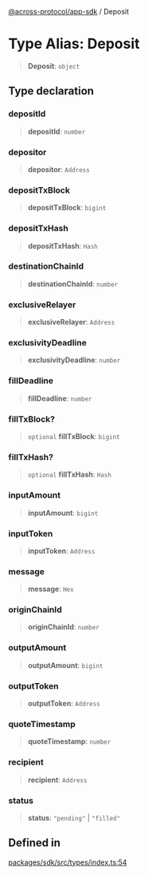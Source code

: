 [@across-protocol/app-sdk](../README.md) / Deposit

# Type Alias: Deposit

> **Deposit**: `object`

## Type declaration

### depositId

> **depositId**: `number`

### depositor

> **depositor**: `Address`

### depositTxBlock

> **depositTxBlock**: `bigint`

### depositTxHash

> **depositTxHash**: `Hash`

### destinationChainId

> **destinationChainId**: `number`

### exclusiveRelayer

> **exclusiveRelayer**: `Address`

### exclusivityDeadline

> **exclusivityDeadline**: `number`

### fillDeadline

> **fillDeadline**: `number`

### fillTxBlock?

> `optional` **fillTxBlock**: `bigint`

### fillTxHash?

> `optional` **fillTxHash**: `Hash`

### inputAmount

> **inputAmount**: `bigint`

### inputToken

> **inputToken**: `Address`

### message

> **message**: `Hex`

### originChainId

> **originChainId**: `number`

### outputAmount

> **outputAmount**: `bigint`

### outputToken

> **outputToken**: `Address`

### quoteTimestamp

> **quoteTimestamp**: `number`

### recipient

> **recipient**: `Address`

### status

> **status**: `"pending"` \| `"filled"`

## Defined in

[packages/sdk/src/types/index.ts:54](https://github.com/across-protocol/toolkit/blob/fa61c35c7597804e093096de254dbc326f096003/packages/sdk/src/types/index.ts#L54)
